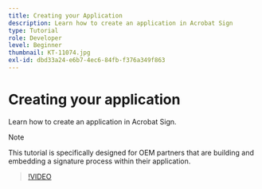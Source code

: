 ```yaml
---
title: Creating your Application
description: Learn how to create an application in Acrobat Sign
type: Tutorial
role: Developer
level: Beginner
thumbnail: KT-11074.jpg
exl-id: dbd33a24-e6b7-4ec6-84fb-f376a349f863
---
```

# Creating your application

Learn how to create an application in Acrobat Sign.

>[!NOTE]
>
>This tutorial is specifically designed for OEM partners that are building and embedding a signature process within their application.

>[!VIDEO](https://video.tv.adobe.com/v/347348?hidetitle=true)
